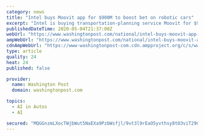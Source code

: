 ```yaml
---
category: news
title: "Intel buys Moovit app for $900M to boost bet on robotic cars"
excerpt: "Intel is buying transportation-planning service Moovit for $900 million as the world’s largest computer chip maker moves further down the road in its effort to build self-driving cars"
publishedDateTime: 2020-05-04T21:37:00Z
webUrl: "https://www.washingtonpost.com/national/intel-buys-moovit-app-for-900m-to-boost-bet-on-robotic-cars/2020/05/04/9edbb464-8e4c-11ea-9322-a29e75effc93_story.html"
ampWebUrl: "https://www.washingtonpost.com/national/intel-buys-moovit-app-for-900m-to-boost-bet-on-robotic-cars/2020/05/04/9edbb464-8e4c-11ea-9322-a29e75effc93_story.html?outputType=amp"
cdnAmpWebUrl: "https://www-washingtonpost-com.cdn.ampproject.org/c/s/www.washingtonpost.com/national/intel-buys-moovit-app-for-900m-to-boost-bet-on-robotic-cars/2020/05/04/9edbb464-8e4c-11ea-9322-a29e75effc93_story.html?outputType=amp"
type: article
quality: 24
heat: 24
published: false

provider:
  name: Washington Post
  domain: washingtonpost.com

topics:
  - AI in Autos
  - AI

secured: "MQGGnzmLXocTWjbWut5NaEXa9PzbWsfjl/9vt3l9rEaO5yvthsy8tO3viT29GpU2HrJ6R3HWzV2WJZ6kyOASvfGu5kYEbcVNQnqeVzvytcx7cJa35YdHKJeg/4ilnGZujQ0r2lb3ByFrw9CxBEtnCMKPSpxjzxbn2aVMNpaSRCAhJQ1jdaBCEoKjNtNu1MqyvecyI2DVnZJADyrwXHUh4NygmGkWZBLu7jCA2G++yi/XsHAGCTmtBCrgC8RW9jyS52AX2eT2Oo2/BSL2QuNMTVXAn0NVUby7r8c8qCdlO/gTRiE5l3UbGuwz99zdTI1T;YWXtOAYGnZpasl6e62UHAA=="
---
```


